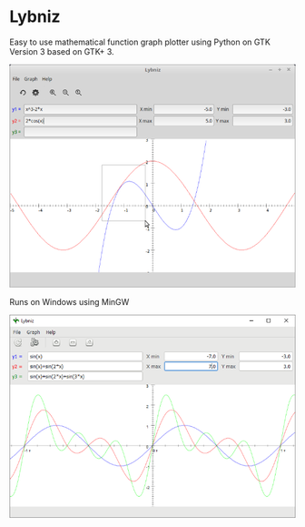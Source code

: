 # Lybniz
Easy to use mathematical function graph plotter using Python on GTK<br />
Version 3 based on GTK+ 3.

![](images/Screenshot.png)

Runs on Windows using MinGW

![](images/ScreenshotWin.png)

